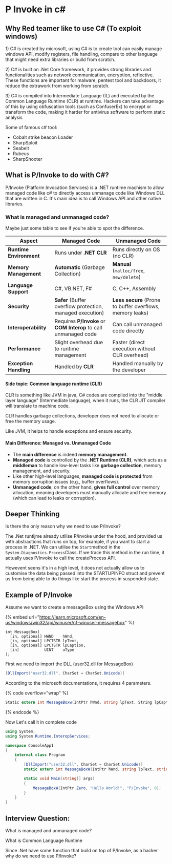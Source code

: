 # P Invoke in c\#

## Why Red teamer like to use C# (To exploit windows)

1\) C# is created by microsoft, using C# is to create tool can easily manage windows API, modify registers, file handling, compare to other language that might need extra libraries or build from scratch.

2\) C# is built on .Net Core framework, it provides strong libraries and functionalities such as network communication, encryption, reflective. These functions are important for malware, pentest tool and backdoors, it reduce the extrawork from working from scratch.

3\) C# is compiled into Intermediate Language (IL) and executed by the Common Language Runtime (CLR) at runtime. Hackers can take advantage of this by using obfuscation tools (such as ConfuserEx) to encrypt or transform the code, making it harder for antivirus software to perform static analysis

Some of famous c# tool:

* Cobalt strike beacon Loader
* SharpSploit
* Seabelt
* Rubeus
* SharpShooter

## What is P/Invoke to do with C#?

P/Invoke (Platform Invocation Services) is a .NET runtime machism to allow managed code like c# to directly access unmanage code like Windows DLL that are written in C. It's main idea is to call Windows API and other native libraries.

### What is managed and unmanaged code?

Maybe just some table to see if you're able to spot the difference.

| **Aspect**              | **Managed Code**                                                | **Unmanaged Code**                                        |
| ----------------------- | --------------------------------------------------------------- | --------------------------------------------------------- |
| **Runtime Environment** | Runs under **.NET CLR**                                         | Runs directly on OS (no CLR)                              |
| **Memory Management**   | **Automatic** (Garbage Collection)                              | **Manual** (`malloc/free`, `new/delete`)                  |
| **Language Support**    | C#, VB.NET, F#                                                  | C, C++, Assembly                                          |
| **Security**            | **Safer** (Buffer overflow protection, managed execution)       | **Less secure** (Prone to buffer overflows, memory leaks) |
| **Interoperability**    | Requires **P/Invoke** or **COM Interop** to call unmanaged code | Can call unmanaged code directly                          |
| **Performance**         | Slight overhead due to runtime management                       | Faster (direct execution without CLR overhead)            |
| **Exception Handling**  | Handled by **CLR**                                              | Handled manually by the developer                         |

#### Side topic: Common language runtime (CLR)

CLR is something like JVM in java, C# codes are compiled into the "middle layer language" (Intermediate language), when it runs, the CLR JIT compiler will translate to machine code.

CLR handles garbage collections, developer does not need to allocate or free the memory usage.

Like JVM, it helps to handle exceptions and ensure security.

#### **Main Difference: Managed vs. Unmanaged Code**

* The **main difference** is indeed **memory management**.
* **Managed code** is controlled by the **.NET Runtime (CLR)**, which acts as a **middleman** to handle low-level tasks like **garbage collection**, memory management, and security.
* Like other high-level languages, **managed code is protected** from memory corruption issues (e.g., buffer overflows).
* **Unmanaged code**, on the other hand, **gives full control** over memory allocation, meaning developers must manually allocate and free memory (which can lead to leaks or corruption).

## Deeper Thinking&#x20;

Is there the only reason why we need to use P/Invoke?

The .Net runtijme already utllise P/invoke under the hood, and provided us with abstractions that runs on top, for example, if you want to start a process in .NET. We can utilise the `Start`method in the `System.Diagnostics.Process`Class. If we trace this method in the run time, it actually uses P/Invoke to call the createProcess API.&#x20;

Howevent seens it's in a high level, it does not actually allow us to customise the data being passed into the STARTUPINFO struct and prevent us from being able to do things like start the process in suspended state.

## Example of P/Invoke&#x20;

Assume we want to create a messageBox using the Windows API

{% embed url="https://learn.microsoft.com/en-us/windows/win32/api/winuser/nf-winuser-messagebox" %}

```
int MessageBox(
  [in, optional] HWND    hWnd,
  [in, optional] LPCTSTR lpText,
  [in, optional] LPCTSTR lpCaption,
  [in]           UINT    uType
);
```

First we need to import the DLL (user32.dll for MessageBox)

```csharp
[DllImport("user32.dll", CharSet = CharSet.Unicode)]
```

According to the microsoft documentations, it requires 4 parameters.

{% code overflow="wrap" %}
```csharp
Static extern int MessageBoxw(IntPtr hWnd, string lpText, String lpCaption, uint uType);
```
{% endcode %}

Now Let's call it in complete code

```csharp
using System;
using System.Runtime.InteropServices;

namespace ConsoleApp1
{
    internal class Program
    {
        [DllImport("user32.dll", CharSet = CharSet.Unicode)]
        static extern int MessageBoxW(IntPtr hWnd, string lpText, string lpCaption, uint uType);

        static void Main(string[] args)
        {
            MessageBoxW(IntPtr.Zero, "Hello World!", "P/Invoke", 0);
        }
    }
}
```

## Interview Question:

What is managed and unmanaged code?

What is Common Language Runtime

Since .Net have some function that build on top of P/Invoke, as a hacker why do we need to use P/Invoke?
